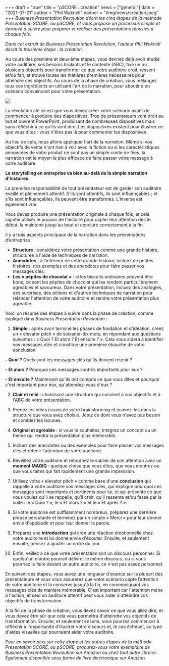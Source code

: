 +++
draft = "true"
title = "pSCORE : création"
news = ["general"]
date = "2021-07-21"
author = "Phil Waknell"
banner = "/img/news/creation.jpeg"
+++
*Business Presentation Revolution décrit les cinq étapes de la méthode Presentation SCORE, ou pSCORE, et vous propose un processus simple et éprouvé à suivre pour préparer et réaliser des présentations réussies à chaque fois.*

*Dans cet extrait de Business Presentation Revolution, l'auteur Phil Waknell décrit la troisième étape : la création.*

Au cours des première et deuxième étapes, vous devriez déjà avoir étudié votre auditoire, ses besoins brûlants et le contexte (ABC), fixé un ou plusieurs objectifs pour transformer ce que votre auditoire croit, ressent et/ou fait, et trouvé toutes les matières premières nécessaires pour atteindre ces objectifs. Au cours de la phase de création, vous mélangez tous ces ingrédients en utilisant l'art de la narration, pour aboutir à un scénario convaincant pour votre présentation. 

![](/img/news/creation.jpeg)

La révolution clé ici est que vous devez créer votre scénario avant de commencer à produire des diapositives. Trop de présentateurs vont droit au but et ouvrent PowerPoint, produisant de nombreuses diapositives mais sans réfléchir à ce qu'ils vont dire. Les diapositives existent pour illustrer ce que vous dites : vous n'êtes pas là pour commenter les diapositives.

Au lieu de cela, nous allons appliquer l'art de la narration. Même si vos objectifs de vente n'ont rien à voir avec la fiction ou si les caractéristiques annoncées de votre produit ne sont pas un simple conte de fées, la narration est le moyen le plus efficace de faire passer votre message à votre auditoire.

**Le storytelling en entreprise va bien au-delà de la simple narration d'histoires.**

La première responsabilité de tout présentateur est de garder son auditoire éveillé et pleinement attentif. S'ils sont attentifs, ils sont influençables ; et s'ils sont influençables, ils peuvent être transformés. L'inverse est également vrai.

Vous devez produire une présentation originale à chaque fois, et cela signifie utiliser le pouvoir de l'histoire pour capter leur attention dès le début, la maintenir jusqu'au bout et conclure correctement à la fin.

Il y a trois aspects principaux de la narration dans les présentations d’entreprise :

* **Structure** : considérez votre présentation comme une grande histoire, structurée à l'aide de techniques de narration.
* **Anecdotes** : à l'intérieur de cette grande histoire, incluez de petites histoires, des exemples et des anecdotes pour faire passer vos messages clés.
* **Les « pépites de chocolat »** : si les biscuits ordinaires peuvent être bons, ce sont les pépites de chocolat qui les rendent particulièrement agréables et savoureux. Dans votre présentation, incluez des analogies, des surprises, des actions et d'autres techniques de narration pour relancer l'attention de votre auditoire et rendre votre présentation plus agréable.

Voici un résumé des étapes à suivre dans la phase de création, comme expliqué dans *Business Presentation Revolution* :

1. **Simple** : après avoir terminé les phases de fondation et d'idéation, créez un « elevator pitch » de soixante-dix mots, en répondant aux questions suivantes : « Quoi ? Et alors ? Et ensuite ? ». Cela vous aidera à identifier vos messages clés et constitue une première ébauche de votre conclusion.

**\- Quoi ?** Quels sont les messages clés qu'ils doivent retenir ?

**\- Et alors ?** Pourquoi ces messages sont-ils importants pour eux ?

**\- Et ensuite ?** Maintenant qu'ils ont compris ce que vous dites et pourquoi c'est important pour eux, qu'attendez-vous d'eux ?

2. **Clair et relié** : choisissez une structure qui convient à vos objectifs et à l'ABC de votre présentation.

3. Prenez les idées issues de votre brainstorming et insérez-les dans la structure que vous avez choisie. Jetez ce dont vous n'avez pas besoin et comblez les lacunes.

4. **Original et agréable** : si vous le souhaitez, intégrez un concept ou un thème qui rendra la présentation plus mémorable.

5. Incluez des anecdotes ou des exemples pour faire passer vos messages clés et retenir l'attention de votre auditoire.

6. Réveillez votre auditoire et retournez le sablier de son attention avec un **moment MAGIQ** : quelque chose que vous dites, que vous montrez ou que vous faites qui fait rapidement une grande impression.

7. Utilisez votre « elevator pitch » comme base d'une **conclusion** qui rappelle à votre auditoire vos messages clés, qui explique pourquoi ces messages sont importants et pertinents pour lui, et qui présente ce que vous voulez qu'il se rappelle, qu’il croit, qu’il ressente et/ou fasse par la suite : le « Quoi ? », le « Et alors ? » et le « Et après ? ».

8. Si votre auditoire est suffisamment nombreux, préparez une dernière phrase percutante et terminez par un simple « Merci » pour leur donner envie d'applaudir et pour leur donner la parole.

9. Préparez une **introduction** qui crée une réaction émotionnelle chez votre auditoire et lui donne envie d'écouter. Ensuite, et seulement ensuite, pensez à ajouter un ordre du jour.

10. Enfin, veillez à ce que votre présentation soit un discours personnel. Si quelqu'un d'autre pourrait délivrer le même discours, ou si vous pourriez le faire devant un autre auditoire, ce n'est pas assez personnel.

En suivant ces étapes, vous aurez une longueur d'avance sur la plupart des présentateurs et vous vous assurerez que votre scénario capte l’attention de votre auditoire et la conserve jusqu'à la fin, en communiquant vos messages clés de manière mémorable. C'est important car l'attention mène à l'action, et seul un auditoire attentif peut vous aider à atteindre vos objectifs de transformation.

À la fin de la phase de création, vous devez savoir ce que vous allez dire, et vous devez être sûr que cela vous permettra d'atteindre vos objectifs de transformation. Ensuite, et seulement ensuite, vous pourrez commencer à réfléchir à l'opportunité d'illustrer votre discours et, le cas échéant, au type d'aides visuelles qui pourraient aider votre auditoire.

*Pour en savoir plus sur cette étape et les autres étapes de la méthode Presentation SCORE, ou pSCORE, procurez-vous votre exemplaire de Business Presentation Revolution sur Amazon ou chez tout autre libraire. Également disponible sous forme de livre électronique sur Amazon.*